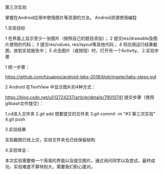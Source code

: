 第三次实验

掌握在Android应用中使用图片等资源的方法。 Android资源使用编程

1.实验目标

1 在界面上显示至少一张图片（按照自己的题目添加）；
2 提交res/drawable及图片使用的代码；
3 提交res/values, res/layout等其他代码；
4 将应用运行结果截图，放到实验报告中；
5 点击图片（或按钮）时，打开另一个Activity。
2.实验步骤

1 统一步骤：

https://github.com/hzuapps/android-labs-2018/blob/master/labs-steps.md

2 Android 在TextView 中显示图片的4种方式：

https://blog.csdn.net/u012724237/article/details/79010741
提交步骤（使用gitbash文件提交）：

1.cd进入文件夹
2.git add 想要提交的文件夹
3.git commit -m "#3 第三次实验"
4.git push

3.实验结果

实验截图已经上交，实验文件夹也已经保留结构

4.实验体会：

本次实验需要做一个简易的界面以及提交图片。通过询问同学以及尝试，最终成功，实验难度不算特别大，需要我们耐心面对。
